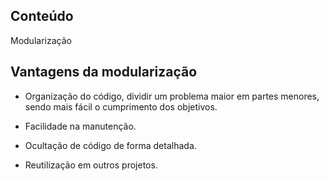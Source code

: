 ## Conteúdo

Modularização


## Vantagens da modularização

- Organização do código, dividir um problema maior em partes menores, sendo mais fácil o cumprimento dos objetivos.

- Facilidade na manutenção.

- Ocultação de código de forma detalhada.

- Reutilização em outros projetos.
